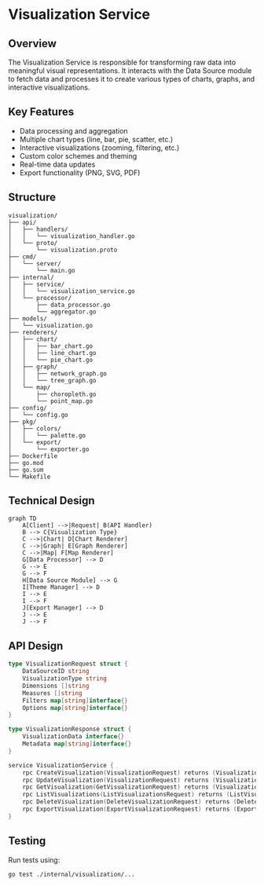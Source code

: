 # Visualization Service

## Overview

The Visualization Service is responsible for transforming raw data into meaningful visual representations. It interacts with the Data Source module to fetch data and processes it to create various types of charts, graphs, and interactive visualizations.

## Key Features

- Data processing and aggregation
- Multiple chart types (line, bar, pie, scatter, etc.)
- Interactive visualizations (zooming, filtering, etc.)
- Custom color schemes and theming
- Real-time data updates
- Export functionality (PNG, SVG, PDF)

## Structure

```plainText
visualization/
├── api/
│   ├── handlers/
│   │   └── visualization_handler.go
│   └── proto/
│       └── visualization.proto
├── cmd/
│   └── server/
│       └── main.go
├── internal/
│   ├── service/
│   │   └── visualization_service.go
│   └── processor/
│       ├── data_processor.go
│       └── aggregator.go
├── models/
│   └── visualization.go
├── renderers/
│   ├── chart/
│   │   ├── bar_chart.go
│   │   ├── line_chart.go
│   │   └── pie_chart.go
│   ├── graph/
│   │   ├── network_graph.go
│   │   └── tree_graph.go
│   └── map/
│       ├── choropleth.go
│       └── point_map.go
├── config/
│   └── config.go
├── pkg/
│   ├── colors/
│   │   └── palette.go
│   └── export/
│       └── exporter.go
├── Dockerfile
├── go.mod
├── go.sum
└── Makefile
```

## Technical Design

```mermaid
graph TD
    A[Client] -->|Request| B(API Handler)
    B --> C{Visualization Type}
    C -->|Chart| D[Chart Renderer]
    C -->|Graph| E[Graph Renderer]
    C -->|Map| F[Map Renderer]
    G[Data Processor] --> D
    G --> E
    G --> F
    H[Data Source Module] --> G
    I[Theme Manager] --> D
    I --> E
    I --> F
    J[Export Manager] --> D
    J --> E
    J --> F
```

## API Design

```go
type VisualizationRequest struct {
    DataSourceID string
    VisualizationType string
    Dimensions []string
    Measures []string
    Filters map[string]interface{}
    Options map[string]interface{}
}

type VisualizationResponse struct {
    VisualizationData interface{}
    Metadata map[string]interface{}
}

service VisualizationService {
    rpc CreateVisualization(VisualizationRequest) returns (VisualizationResponse);
    rpc UpdateVisualization(VisualizationRequest) returns (VisualizationResponse);
    rpc GetVisualization(GetVisualizationRequest) returns (VisualizationResponse);
    rpc ListVisualizations(ListVisualizationsRequest) returns (ListVisualizationsResponse);
    rpc DeleteVisualization(DeleteVisualizationRequest) returns (DeleteVisualizationResponse);
    rpc ExportVisualization(ExportVisualizationRequest) returns (ExportVisualizationResponse);
}
```

## Testing

Run tests using:

```bash
go test ./internal/visualization/...
```
